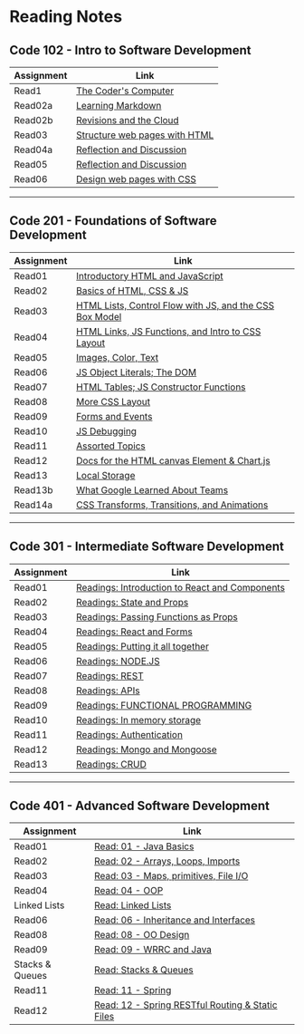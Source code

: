 # Reading Notes


## Code 102 - Intro to Software Development

| Assignment  | Link                                           |
| ----------- | -----------------------------------------------|
| Read1       | [The Coder's Computer](102/read1.md)           |
| Read02a     | [Learning Markdown](102/read02a.md)            |
| Read02b     | [Revisions and the Cloud](102/read02b.md)      |
| Read03      | [Structure web pages with HTML](102/read03.md) |
| Read04a     | [Reflection and Discussion](102/read04a.md)    |
| Read05      | [Reflection and Discussion](102/read05.md)     |
| Read06      | [ Design web pages with CSS](102/read06.md)    |

******
## Code 201 - Foundations of Software Development

| Assignment | Link                                                                     |
| -----------| -------------------------------------------------------------------------|
| Read01     | [Introductory HTML and JavaScript](201/read01.md)                        |
| Read02     | [Basics of HTML, CSS & JS](201/read02.md)                                |
| Read03     | [HTML Lists, Control Flow with JS, and the CSS Box Model](201/read03.md) |
| Read04     | [HTML Links, JS Functions, and Intro to CSS Layout](201/read04.md)       |
| Read05     | [Images, Color, Text](201/read05.md)                                     |
| Read06     | [JS Object Literals; The DOM](201/read06.md)                             |
| Read07     | [HTML Tables; JS Constructor Functions](201/read07.md)                   |
| Read08     | [ More CSS Layout](201/read08.md)                                        |
| Read09     | [Forms and Events](201/read09.md)                                        |
| Read10     | [JS Debugging](201/read10.md)                                            |
| Read11     | [Assorted Topics](201/read11.md)                                         |
| Read12     | [Docs for the HTML canvas Element & Chart.js](201/read12.md)             |
| Read13     | [Local Storage](201/read13.md)                                           |
| Read13b    | [What Google Learned About Teams](201/read13b.md)                        |
| Read14a    | [CSS Transforms, Transitions, and Animations](201/read14.md)             |

*******
## Code 301 - Intermediate Software Development


| Assignment  | Link                                                            |
| ----------- | ----------------------------------------------------------------|
| Read01      | [Readings: Introduction to React and Components](301/read01.md) |
| Read02      | [Readings: State and Props](301/read02.md)                      |
| Read03      | [Readings: Passing Functions as Props](301/read03.md)           |
| Read04      | [Readings: React and Forms](301/read04.md)                      |
| Read05      | [ Readings: Putting it all together](301/read05.md)             |
| Read06      | [Readings: NODE.JS](301/read06.md)                              |
| Read07      | [Readings: REST](301/read07.md)                                 |
| Read08      | [Readings: APIs](301/read08.md)                                 |
| Read09      | [Readings: FUNCTIONAL PROGRAMMING](301/read09.md)               |
| Read10      | [Readings: In memory storage](301/read10.md)                    |
| Read11      | [Readings: Authentication](301/read11.md)                       |
| Read12      | [Readings: Mongo and Mongoose](301/read12.md)                   |
| Read13      | [Readings: CRUD](301/read13.md)                                 |






*******
## Code 401 - Advanced Software Development

| Assignment     | Link                                                             |
| -------------- | -----------------------------------------------------------------|
| Read01         | [Read: 01 - Java Basics](401/read01.md)                          |
| Read02         | [Read: 02 - Arrays, Loops, Imports](401/read02.md)               |
| Read03         | [Read: 03 - Maps, primitives, File I/O](401/read03.md)           |
| Read04         | [Read: 04 - OOP](401/read04.md)                                  |
|Linked Lists    | [Read: Linked Lists](401/linked-list.md)                         |
| Read06         | [Read: 06 - Inheritance and Interfaces](401/read06.md)           |
| Read08         | [Read: 08 - OO Design](401/read08.md)                            |
| Read09         | [Read: 09 - WRRC and Java](401/read09.md)                        |
|Stacks & Queues | [Read: Stacks & Queues](401/read10.md)                           |
|Read11          | [Read: 11 - Spring](401/read11.md)                               |
|Read12          | [Read: 12 - Spring RESTful Routing & Static Files](401/read12.md)|